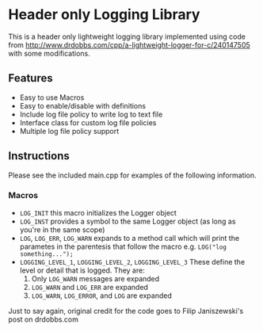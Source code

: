 # Header only Logging Library

This is a header only lightweight logging library implemented using code from http://www.drdobbs.com/cpp/a-lightweight-logger-for-c/240147505 with some modifications.

## Features
+ Easy to use Macros
+ Easy to enable/disable with definitions
+ Include log file policy to write log to text file
+ Interface class for custom log file policies
+ Multiple log file policy support

## Instructions
Please see the included main.cpp for examples of the following information.

### Macros
+ ````LOG_INIT```` this macro initializes the Logger object
+ ````LOG_INST```` provides a symbol to the same Logger object (as long as you're in the same scope)
+ ````LOG````, ````LOG_ERR````, ````LOG_WARN```` expands to a method call which will print the parametes in the parentesis that follow the macro e.g.
	````LOG("log something...");````
+ ````LOGGING_LEVEL_1````, ````LOGGING_LEVEL_2````, ````LOGGING_LEVEL_3```` These define the level or detail that is logged. They are:
	1. Only ````LOG_WARN```` messages are expanded
	2. ````LOG_WARN```` and ````LOG_ERR```` are expanded
	3. ````LOG_WARN````, ````LOG_ERROR````, and ````LOG```` are expanded

Just to say again, original credit for the code goes to Filip Janiszewski's post on drdobbs.com
